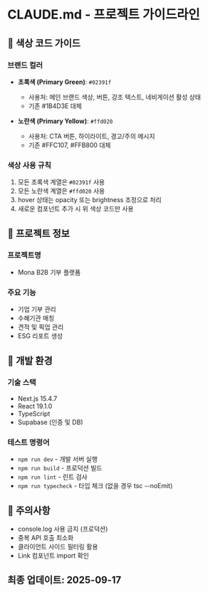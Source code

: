# CLAUDE.md - 프로젝트 가이드라인

## 🎨 색상 코드 가이드

### 브랜드 컬러
- **초록색 (Primary Green)**: `#02391f`
  - 사용처: 메인 브랜드 색상, 버튼, 강조 텍스트, 네비게이션 활성 상태
  - 기존 #1B4D3E 대체

- **노란색 (Primary Yellow)**: `#ffd020`  
  - 사용처: CTA 버튼, 하이라이트, 경고/주의 메시지
  - 기존 #FFC107, #FFB800 대체

### 색상 사용 규칙
1. 모든 초록색 계열은 `#02391f` 사용
2. 모든 노란색 계열은 `#ffd020` 사용
3. hover 상태는 opacity 또는 brightness 조정으로 처리
4. 새로운 컴포넌트 추가 시 위 색상 코드만 사용

## 📝 프로젝트 정보

### 프로젝트명
- Mona B2B 기부 플랫폼

### 주요 기능
- 기업 기부 관리
- 수혜기관 매칭
- 견적 및 픽업 관리
- ESG 리포트 생성

## 🔧 개발 환경

### 기술 스택
- Next.js 15.4.7
- React 19.1.0
- TypeScript
- Supabase (인증 및 DB)

### 테스트 명령어
- `npm run dev` - 개발 서버 실행
- `npm run build` - 프로덕션 빌드
- `npm run lint` - 린트 검사
- `npm run typecheck` - 타입 체크 (없을 경우 tsc --noEmit)

## 📌 주의사항
- console.log 사용 금지 (프로덕션)
- 중복 API 호출 최소화
- 클라이언트 사이드 필터링 활용
- Link 컴포넌트 import 확인

## 최종 업데이트: 2025-09-17